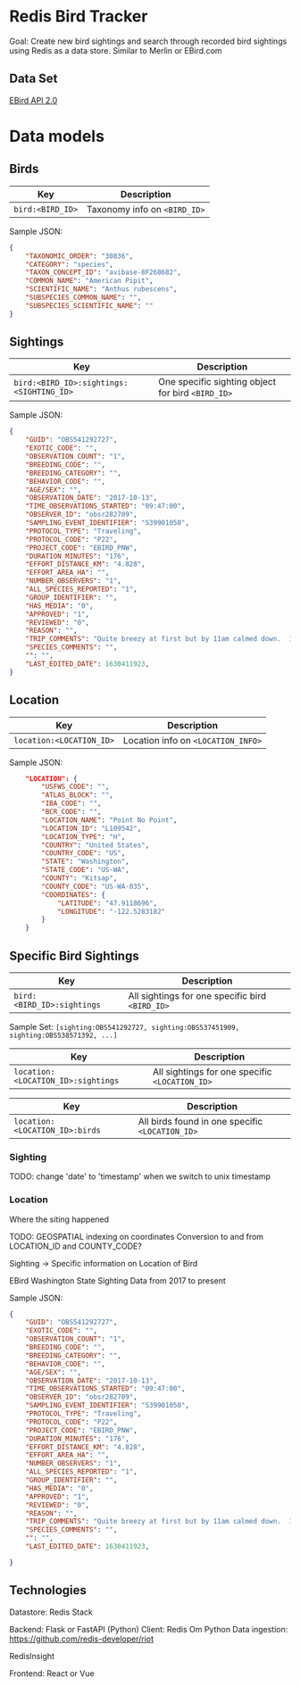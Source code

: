 # Redis Bird Tracker

Goal: Create new bird sightings and search through recorded bird sightings using Redis as a data store. Similar to Merlin or EBird.com


## Data Set

[EBird API 2.0](https://documenter.getpostman.com/view/664302/S1ENwy59?version=latest#intro)


# Data models

## Birds

| Key | Description |
|---|---|
|`bird:<BIRD_ID>`| Taxonomy info on `<BIRD_ID>` |

Sample JSON:
```json
{
    "TAXONOMIC_ORDER": "30836",
    "CATEGORY": "species",
    "TAXON_CONCEPT_ID": "avibase-8F268682",
    "COMMON_NAME": "American Pipit",
    "SCIENTIFIC_NAME": "Anthus rubescens",
    "SUBSPECIES_COMMON_NAME": "",
    "SUBSPECIES_SCIENTIFIC_NAME": ""
}
```



## Sightings
| Key | Description |
|---|---|
|`bird:<BIRD_ID>:sightings:<SIGHTING_ID>`| One specific sighting object for bird `<BIRD_ID>` |

Sample JSON:
```json
{
    "GUID": "OBS541292727",
    "EXOTIC_CODE": "",
    "OBSERVATION_COUNT": "1",
    "BREEDING_CODE": "",
    "BREEDING_CATEGORY": "",
    "BEHAVIOR_CODE": "",
    "AGE/SEX": "",
    "OBSERVATION_DATE": "2017-10-13",
    "TIME_OBSERVATIONS_STARTED": "09:47:00",
    "OBSERVER_ID": "obsr282709",
    "SAMPLING_EVENT_IDENTIFIER": "S39901050",
    "PROTOCOL_TYPE": "Traveling",
    "PROTOCOL_CODE": "P22",
    "PROJECT_CODE": "EBIRD_PNW",
    "DURATION_MINUTES": "176",
    "EFFORT_DISTANCE_KM": "4.828",
    "EFFORT_AREA_HA": "",
    "NUMBER_OBSERVERS": "1",
    "ALL_SPECIES_REPORTED": "1",
    "GROUP_IDENTIFIER": "",
    "HAS_MEDIA": "0",
    "APPROVED": "1",
    "REVIEWED": "0",
    "REASON": "",
    "TRIP_COMMENTS": "Quite breezy at first but by 11am calmed down.  1pm high tide.  First ANMU for kitsap.",
    "SPECIES_COMMENTS": "",
    "": "",
    "LAST_EDITED_DATE": 1630411923,
}
```

## Location

| Key | Description |
|---|---|
|`location:<LOCATION_ID>`| Location info on `<LOCATION_INFO>`|

Sample JSON:

```json
    "LOCATION": {
        "USFWS_CODE": "",
        "ATLAS_BLOCK": "",
        "IBA_CODE": "",
        "BCR_CODE": "",
        "LOCATION_NAME": "Point No Point",
        "LOCATION_ID": "L109542",
        "LOCATION_TYPE": "H",
        "COUNTRY": "United States",
        "COUNTRY_CODE": "US",
        "STATE": "Washington",
        "STATE_CODE": "US-WA",
        "COUNTY": "Kitsap",
        "COUNTY_CODE": "US-WA-035",
        "COORDINATES": {
            "LATITUDE": "47.9118696",
            "LONGITUDE": "-122.5283182"
        }
    }
```



## Specific Bird Sightings
| Key | Description |
|---|---|
| `bird:<BIRD_ID>:sightings` | All sightings for one specific bird `<BIRD_ID>` | 

Sample Set:
`[sighting:OBS541292727, sighting:OBS537451909, sighting:OBS538571392, ...]`

| Key | Description |
|---|---|
| `location:<LOCATION_ID>:sightings`| All sightings for one specific `<LOCATION_ID>` |

| Key | Description |
|---|---|
| `location:<LOCATION_ID>:birds`| All birds found in one specific `<LOCATION_ID>`|

### Sighting
TODO:
change 'date' to 'timestamp' when we switch to unix timestamp


### Location 
Where the siting happened

TODO: 
GEOSPATIAL indexing on coordinates
Conversion to and from LOCATION_ID and COUNTY_CODE?

Sighting -> Specific information on Location of Bird

EBird Washington State Sighting Data from 2017 to present

Sample JSON:
```json
{
    "GUID": "OBS541292727",
    "EXOTIC_CODE": "",
    "OBSERVATION_COUNT": "1",
    "BREEDING_CODE": "",
    "BREEDING_CATEGORY": "",
    "BEHAVIOR_CODE": "",
    "AGE/SEX": "",
    "OBSERVATION_DATE": "2017-10-13",
    "TIME_OBSERVATIONS_STARTED": "09:47:00",
    "OBSERVER_ID": "obsr282709",
    "SAMPLING_EVENT_IDENTIFIER": "S39901050",
    "PROTOCOL_TYPE": "Traveling",
    "PROTOCOL_CODE": "P22",
    "PROJECT_CODE": "EBIRD_PNW",
    "DURATION_MINUTES": "176",
    "EFFORT_DISTANCE_KM": "4.828",
    "EFFORT_AREA_HA": "",
    "NUMBER_OBSERVERS": "1",
    "ALL_SPECIES_REPORTED": "1",
    "GROUP_IDENTIFIER": "",
    "HAS_MEDIA": "0",
    "APPROVED": "1",
    "REVIEWED": "0",
    "REASON": "",
    "TRIP_COMMENTS": "Quite breezy at first but by 11am calmed down.  1pm high tide.  First ANMU for kitsap.",
    "SPECIES_COMMENTS": "",
    "": "",
    "LAST_EDITED_DATE": 1630411923,

}
```


## Technologies

Datastore: Redis Stack

Backend: Flask or FastAPI (Python)
Client: Redis Om Python
Data ingestion: https://github.com/redis-developer/riot

RedisInsight

Frontend: React or Vue




